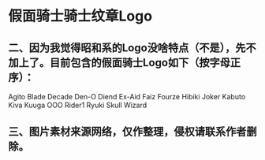 # 假面骑士骑士纹章Logo
## 二、因为我觉得昭和系的Logo没啥特点（不是），先不加上了。目前包含的假面骑士Logo如下（按字母正序）：
Agito
Blade
Decade
Den-O
Diend
Ex-Aid
Faiz
Fourze
Hibiki
Joker
Kabuto
Kiva
Kuuga
OOO
Rider1
Ryuki
Skull
Wizard
## 三、图片素材来源网络，仅作整理，侵权请联系作者删除。
